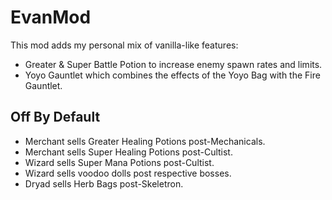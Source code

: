 # EvanMod

This mod adds my personal mix of vanilla-like features:

- Greater & Super Battle Potion to increase enemy spawn rates and limits.
- Yoyo Gauntlet which combines the effects of the Yoyo Bag with the Fire Gauntlet.

## Off By Default

- Merchant sells Greater Healing Potions post-Mechanicals.
- Merchant sells Super Healing Potions post-Cultist.
- Wizard sells Super Mana Potions post-Cultist.
- Wizard sells voodoo dolls post respective bosses.
- Dryad sells Herb Bags post-Skeletron.
